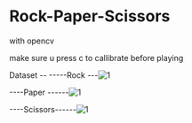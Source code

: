 # Rock-Paper-Scissors
with opencv

make sure u press c to callibrate before playing

Dataset -- 
-----Rock ---![1](https://user-images.githubusercontent.com/57085869/182186278-8a55cd16-1039-4f44-9395-56fe112672bb.jpg)





----Paper ------![1](https://user-images.githubusercontent.com/57085869/182186346-0a96713a-b94e-4812-b550-e07a07993613.jpg)



----Scissors------![1](https://user-images.githubusercontent.com/57085869/182186449-59c14121-e24b-4891-99a5-c1a8efb32b39.jpg)



